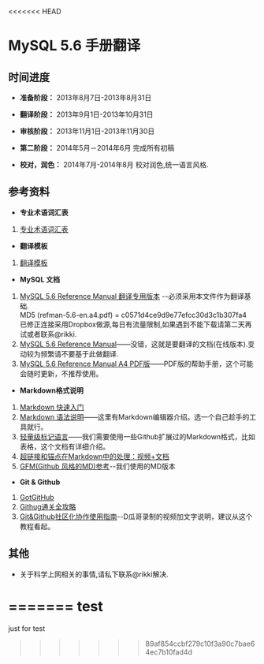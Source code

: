 <<<<<<< HEAD
# MySQL 5.6 手册翻译


## 时间进度
* **准备阶段：** 2013年8月7日-2013年8月31日
* **翻译阶段：** 2013年9月1日-2013年10月31日
* **审核阶段：** 2013年11月1日-2013年11月30日

* **第二阶段：** 2014年5月－2014年6月 完成所有初稿
* **校对，润色：** 2014年7月-2014年8月 校对润色,统一语言风格.


## 参考资料
* **专业术语词汇表**
 1. [专业术语词汇表](./docs/glossary.md)

* **翻译模板**
 1. [翻译模板](./Template.md)

* **MySQL 文档**
 1. [MySQL 5.6 Reference Manual 翻译专用版本](https://www.dropbox.com/s/ensorysm4wgl3a6/refman-5.6-en.a4.pdf) --必须采用本文件作为翻译基础.  
 MD5 (refman-5.6-en.a4.pdf) = c0571d4ce9d9e77efcc30d3c1b307fa4  
 已修正连接采用Dropbox做源,每日有流量限制,如果遇到不能下载请第二天再试或者联系@rikki.
 2. [MySQL 5.6 Reference Manual](http://dev.mysql.com/doc/refman/5.6/en/index.html)——没错，这就是要翻译的文档(在线版本).变动较为频繁请不要基于此做翻译.
 3. [MySQL 5.6 Reference Manual A4 PDF版](http://downloads.mysql.com/docs/refman-5.6-en.a4.pdf)——PDF版的帮助手册，这个可能会随时更新，不推荐使用。

* **Markdown格式说明**
 1. [Markdown 快速入门](http://wowubuntu.com/markdown/basic.html)
 2. [Markdown 语法说明](http://wowubuntu.com/markdown/index.html)——这里有Markdown编辑器介绍。选一个自己趁手的工具就行。
 3. [轻量级标记语言](http://www.worldhello.net/gotgithub/appendix/markups.html)——我们需要使用一些Github扩展过的Markdown格式，比如表格，这个文档有详细介绍。
 4. [超链接和锚点在Markdown中的处理：视频+文档](http://www.diguage.com/archives/64.html)
 5. [GFM(Github 风格的MD)参考](https://help.github.com/articles/github-flavored-markdown#references)--我们使用的MD版本
 
* **Git & Github**
 1. [GotGitHub](http://www.worldhello.net/gotgithub/)
 2. [Githug通关全攻略](http://fancyoung.com/blog/githug-cheat-sheet/)
 3. [Git&Github社区化协作使用指南](http://www.diguage.com/archives/42.html)--D瓜哥录制的视频加文字说明，建议从这个教程看起。
 
## 其他
* 关于科学上网相关的事情,请私下联系@rikki解决.


=======
test
====

just for test
>>>>>>> 89af854ccbf279c10f3a90c7bae64ec7b10fad4d
